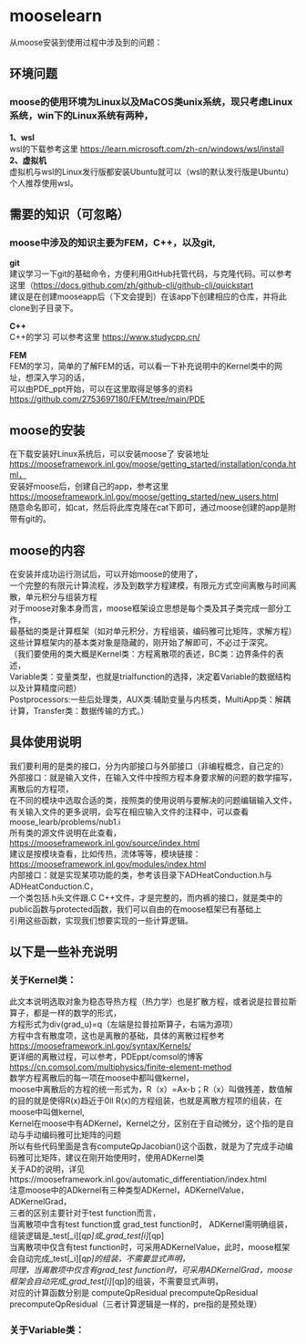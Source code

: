# mooselearn 
  从moose安装到使用过程中涉及到的问题：
## 环境问题
  ### moose的使用环境为Linux以及MaCOS类unix系统，现只考虑Linux系统，win下的Linux系统有两种，  
   **1、wsl**  
    wsl的下载参考这里 https://learn.microsoft.com/zh-cn/windows/wsl/install  
   **2、虚拟机**  
    虚拟机与wsl的Linux发行版都安装Ubuntu就可以（wsl的默认发行版是Ubuntu）  
    个人推荐使用wsl。
## 需要的知识（可忽略）
  ### moose中涉及的知识主要为FEM，C++，以及git,  
   **git**   
    建议学习一下git的基础命令，方便利用GitHub托管代码，与克隆代码。可以参考这里（https://docs.github.com/zh/github-cli/github-cli/quickstart  
    建议是在创建mooseapp后（下文会提到）在该app下创建相应的仓库，并将此clone到子目录下。   

   **C++**  
   C++的学习 可以参考这里 https://www.studycpp.cn/   

   **FEM**  
   FEM的学习，简单的了解FEM的话，可以看一下补充说明中的Kernel类中的网址，想深入学习的话，  
   可以由PDE_ppt开始，可以在这里取得足够多的资料 https://github.com/2753697180/FEM/tree/main/PDE
## moose的安装  
   在下载安装好Linux系统后，可以安装moose了 安装地址 https://mooseframework.inl.gov/moose/getting_started/installation/conda.html，  
   安装好moose后，创建自己的app，参考这里 https://mooseframework.inl.gov/moose/getting_started/new_users.html  
   随意命名即可，如cat，然后将此库克隆在cat下即可，通过moose创建的app是附带有git的。
## moose的内容     
   在安装并成功运行测试后，可以开始moose的使用了，  
   一个完整的有限元计算流程，涉及到数学方程建模，有限元方式空间离散与时间离散，单元积分与组装方程  
   对于moose对象本身而言，moose框架设立思想是每个类及其子类完成一部分工作，  
   最基础的类是计算框架（如对单元积分，方程组装，编码雅可比矩阵，求解方程）    
   这些计算框架内的基本类对象是隐藏的，刚开始了解即可，不必过于深究。  
   （我们要使用的类大概是Kernel类：方程离散项的表述，BC类：边界条件的表述，   
   Variable类：变量类型，也就是trialfunction的选择，决定着Variable的数据结构以及计算精度问题）  
   Postprocessors:一些后处理类，AUX类:辅助变量与内核类，MultiApp类：解耦计算，Transfer类：数据传输的方式。）  
## 具体使用说明
   我们要利用的是类的接口，分为内部接口与外部接口（非编程概念，自己定的）    
   外部接口：就是输入文件，在输入文件中按照方程本身要求解的问题的数学描写，离散后的方程项，  
   在不同的模块中选取合适的类，按照类的使用说明与要解决的问题编辑输入文件，  
   有关输入文件的更多说明，会写在相应输入文件的注释中，可以查看moose_learb/problems/nub1.i  
   所有类的源文件说明在此查看，https://mooseframework.inl.gov/source/index.html  
   建议是按模块查看，比如传热，流体等等，模块链接：https://mooseframework.inl.gov/modules/index.html  
   内部接口：就是实现某项功能的类，参考该目录下ADHeatConduction.h与ADHeatConduction.C，  
   一个类包括.h头文件跟.C C++文件，才是完整的，而内裤的接口，就是类中的public函数与protected函数，我们可以自由的在moose框架已有基础上  
   引用这些函数，实现我们想要实现的一些计算逻辑。
## 以下是一些补充说明  
  ### 关于Kernel类：  
  此文本说明选取对象为稳态导热方程（热力学）也是扩散方程，或者说是拉普拉斯算子，都是一样的数学的形式，   
  方程形式为div(grad_u)=q（左端是拉普拉斯算子，右端为源项）  
  方程中含有散度项，这也是离散的基础，具体的离散过程参考 https://mooseframework.inl.gov/syntax/Kernels/  
  更详细的离散过程，可以参考，PDEppt/comsol的博客 https://cn.comsol.com/multiphysics/finite-element-method  
  数学方程离散后的每一项在moose中都叫做kernel，   
  moose中离散后的方程的统一形式为，R（x）=Ax-b；R（x）叫做残差，数值解的目的就是使得R(x)趋近于0ll
  R(x)的方程组装，也就是离散方程项的组装，在moose中叫做kernel,   
  Kernel在moose中有ADKernel，Kernel之分，区别在于自动微分，这个指的是自动与手动编码雅可比矩阵的问题    
  所以有些代码里面是含有computeQpJacobian()这个函数，就是为了完成手动编码雅可比矩阵，建议在刚开始使用时，使用ADKernel类  
  关于AD的说明，详见https://mooseframework.inl.gov/automatic_differentiation/index.html  
  注意moose中的ADkernel有三种类型ADKernel，ADKernelValue，ADKernelGrad，  
  三者的区别主要针对于test function而言，  
  当离散项中含有test function或 grad_test function时， ADKernel需明确组装，组装逻辑是_test[_i][_qp]或_grad_test[i]_[qp]    
  当离散项中仅含有test function时，可采用ADKernelValue，此时，moose框架会自动完成_test[_i][_qp]的组装，不需要显式声明，    
  同理，当离散项中仅含有grad_test function时，可采用ADKernelGrad，moose框架会自动完成_grad_test[i]_[qp]的组装，不需要显式声明，    
  对应的计算函数分别是 computeQpResidual precomputeQpResidual precomputeQpResidual（三者计算逻辑是一样的，pre指的是预处理）  
  ### 关于Variable类：

